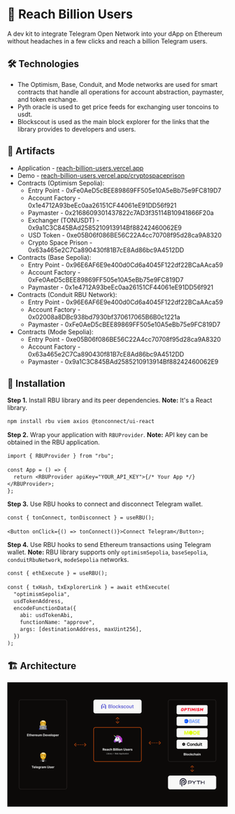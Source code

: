 # 🦄 Reach Billion Users

A dev kit to integrate Telegram Open Network into your dApp on Ethereum without headaches in a few clicks and reach a billion Telegram users.

## 🛠️ Technologies

- The Optimism, Base, Conduit, and Mode networks are used for smart contracts that handle all operations for account abstraction, paymaster, and token exchange.
- Pyth oracle is used to get price feeds for exchanging user toncoins to usdt.
- Blockscout is used as the main block explorer for the links that the library provides to developers and users.

## 🔗 Artifacts

- Application - [reach-billion-users.vercel.app](https://reach-billion-users.vercel.app/)
- Demo - [reach-billion-users.vercel.app/cryptospaceprison](https://reach-billion-users.vercel.app/cryptospaceprison)
- Contracts (Optimism Sepolia):
  - Entry Point - 0xFe0AeD5cBEE89869FF505e10A5eBb75e9FC819D7
  - Account Factory - 0x1e4712A93beEc0aa26151CF44061eE91DD56f921
  - Paymaster - 0x2168609301437822c7AD3f35114B10941866F20a
  - Exchanger (TONUSDT) - 0x9a1C3C845BAd2585210913914Bf88242460062E9
  - USD Token - 0xe05B06f086BE56C22A4cc70708f95d28ca9A8320
  - Crypto Space Prison - 0x63a465e2C7Ca890430f81B7cE8Ad86bc9A4512DD
- Contracts (Base Sepolia):
  - Entry Point - 0x96E6AF6E9e400d0Cd6a4045F122df22BCaAAca59
  - Account Factory - 0xFe0AeD5cBEE89869FF505e10A5eBb75e9FC819D7
  - Paymaster - 0x1e4712A93beEc0aa26151CF44061eE91DD56f921
- Contracts (Conduit RBU Network):
  - Entry Point - 0x96E6AF6E9e400d0Cd6a4045F122df22BCaAAca59
  - Account Factory - 0x02008a8DBc938bd7930bf370617065B6B0c1221a
  - Paymaster - 0xFe0AeD5cBEE89869FF505e10A5eBb75e9FC819D7
- Contracts (Mode Sepolia):
  - Entry Point - 0xe05B06f086BE56C22A4cc70708f95d28ca9A8320
  - Account Factory - 0x63a465e2C7Ca890430f81B7cE8Ad86bc9A4512DD
  - Paymaster - 0x9a1C3C845BAd2585210913914Bf88242460062E9

## 📄 Installation

**Step 1.** Install RBU library and its peer dependencies. **Note:** It's a React library.

```bash
npm install rbu viem axios @tonconnect/ui-react
```

**Step 2.** Wrap your application with `RBUProvider`. **Note:** API key can be obtained in the RBU application.

```tsx
import { RBUProvider } from "rbu";

const App = () => {
  return <RBUProvider apiKey="YOUR_API_KEY">{/* Your App */}</RBUProvider>;
};
```

**Step 3.** Use RBU hooks to connect and disconnect Telegram wallet.

```tsx
const { tonConnect, tonDisconnect } = useRBU();

<Button onClick={() => tonConnect()}>Connect Telegram</Button>;
```

**Step 4.** Use RBU hooks to send Ethereum transactions using Telegram wallet. **Note:** RBU library supports only `optimismSepolia`, `baseSepolia`, `conduitRbuNetwork`, `modeSepolia` networks.

```tsx
const { ethExecute } = useRBU();

const { txHash, txExplorerLink } = await ethExecute(
  "optimismSepolia",
  usdTokenAddress,
  encodeFunctionData({
    abi: usdTokenAbi,
    functionName: "approve",
    args: [destinationAddress, maxUint256],
  })
);
```

## 🏗️ Architecture

![Architecture](/architecture.png)
